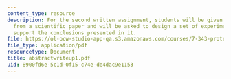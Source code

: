```yaml
---
content_type: resource
description: For the second written assignment, students will be given an abstract
  from a scientific paper and will be asked to design a set of experiments that would
  support the conclusions presented in it.
file: https://ol-ocw-studio-app-qa.s3.amazonaws.com/courses/7-343-protein-folding-misfolding-and-human-disease-fall-2004/8900fd6e5c1d0f15c74ede4dac9e1153_abstractwriteup1.pdf
file_type: application/pdf
resourcetype: Document
title: abstractwriteup1.pdf
uid: 8900fd6e-5c1d-0f15-c74e-de4dac9e1153
---
```

